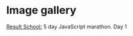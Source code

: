 # Image gallery
<a href="https://result.school/">Result School:</a> 5 day JavaScript marathon. Day 1
